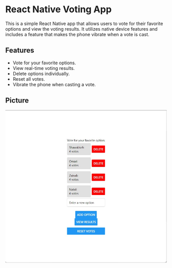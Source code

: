 # React Native Voting App

This is a simple React Native app that allows users to vote for their favorite options and view the voting results. It utilizes native device features and includes a feature that makes the phone vibrate when a vote is cast.

## Features

- Vote for your favorite options.
- View real-time voting results.
- Delete options individually.
- Reset all votes.
- Vibrate the phone when casting a vote.

## Picture 
![Alt text](lab41.jpg)